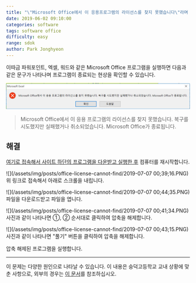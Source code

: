 ```yaml
---
title: "\"Microsoft Office에서 이 응용프로그램의 라이선스를 찾지 못했습니다\"라며 프로그램이 실행되지 않습니다."
date: 2019-06-02 09:10:00
categories: software
tags: software office
difficulty: easy
range: sdok
author: Park Jonghyeon
---
```


이따금 파워포인트, 엑셀, 워드와 같은 Microsoft Office 프로그램을 실행하면 다음과 같은 문구가 나타나며 프로그램이 종료되는 현상을 확인할 수 있습니다.

![](/assets/img/posts/office-license-cannot-find/99852815-d3bb-4974-b005-b8f0bd4c98d8.png)  
> Microsoft Office에서 이 응용 프로그램의 라이선스를 찾지 못했습니다. 복구를 시도했지만 실패했거나 취소되었습니다. Microsoft Office가 종료됩니다.

해결
----

[여기로 접속해서 사이트 하단의 프로그램을 다운받고 실행한 후](http://www.dnsoft.net/web/spt/prdtAppView.do?com_bbm_seq=10145) 컴퓨터를 재시작합니다.

![](/assets/img/posts/office-license-cannot-find/2019-07-07 00;39;16.PNG)  
위 링크로 접속해서 아래로 스크롤을 내립니다.

![](/assets/img/posts/office-license-cannot-find/2019-07-07 00;44;35.PNG)  
파일을 다운로드받고 파일을 엽니다.

![](/assets/img/posts/office-license-cannot-find/2019-07-07 00;41;34.PNG)  
사진과 같이 나타나면 ①, ② 순서대로 클릭하여 압축을 해제합니다.

![](/assets/img/posts/office-license-cannot-find/2019-07-07 00;43;15.PNG)  
사진과 같이 나타나면 "풀기" 버튼을 클릭하여 압축을 해제합니다.

압축 해제된 프로그램을 실행합니다.

----
이 문제는 다양한 원인으로 나타날 수 있습니다. 이 내용은 숭덕고등학교 교내 상황에 맞춘 사항으로, 외부의 경우는 [이 문서](/office-license-cannot-find/)를 참조하십시오.